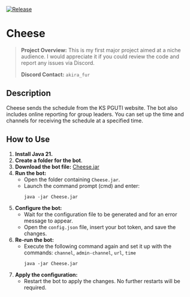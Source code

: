 [![Release](https://img.shields.io/github/v/release/AkiraTwT/Cheese?label=Release)](https://github.com/AkiraTwT/Cheese/releases)

# Cheese

> **Project Overview:**
> This is my first major project aimed at a niche audience. I would appreciate it if you could review the code and report any issues via Discord.
>
> **Discord Contact:** `akira_fur`

## Description
Cheese sends the schedule from the KS PGUTI website. The bot also includes online reporting for group leaders. You can set up the time and channels for receiving the schedule at a specified time.

## How to Use
1. **Install Java 21.**
2. **Create a folder for the bot**.
3. **Download the bot file:** [Cheese.jar](https://github.com/AkiraTwT/Cheese/releases/)
4. **Run the bot:**
    - Open the folder containing `Cheese.jar`.
    - Launch the command prompt (cmd) and enter:
      ```
      java -jar Cheese.jar
      ```
5. **Configure the bot:**
    - Wait for the configuration file to be generated and for an error message to appear.
    - Open the `config.json` file, insert your bot token, and save the changes.
6. **Re-run the bot:**
    - Execute the following command again and set it up with the commands: `channel`, `admin-channel`, `url`, `time`
      ```
      java -jar Cheese.jar
      ```
7. **Apply the configuration:**
    - Restart the bot to apply the changes. No further restarts will be required.
